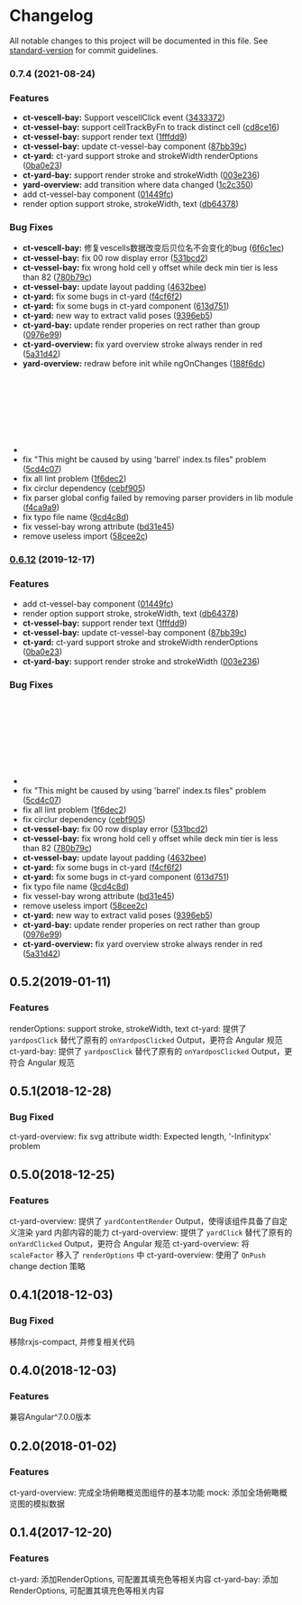 # Changelog

All notable changes to this project will be documented in this file. See [standard-version](https://github.com/conventional-changelog/standard-version) for commit guidelines.

### 0.7.4 (2021-08-24)


### Features

* **ct-vescell-bay:** Support vescellClick event ([3433372](https://github.com/vaanxy/ng-container-terminal/commit/3433372a722781a5cec3fdc0374dfa95a4ee65f5))
* **ct-vessel-bay:** support cellTrackByFn to track distinct cell ([cd8ce16](https://github.com/vaanxy/ng-container-terminal/commit/cd8ce1698d3896f03f2efec2d0ebb62d600f25ec))
* **ct-vessel-bay:** support render text ([1fffdd9](https://github.com/vaanxy/ng-container-terminal/commit/1fffdd97dbdc1c3b8950e0468e43137f832061a1))
* **ct-vessel-bay:** update ct-vessel-bay component ([87bb39c](https://github.com/vaanxy/ng-container-terminal/commit/87bb39ce4a12ce900a16876d0f49f38cabef3cf9))
* **ct-yard:** ct-yard support stroke and strokeWidth renderOptions ([0ba0e23](https://github.com/vaanxy/ng-container-terminal/commit/0ba0e234fdd22bcfc0f6694ab631e8f812c21b5d))
* **ct-yard-bay:** support render stroke and strokeWidth ([003e236](https://github.com/vaanxy/ng-container-terminal/commit/003e236afcb3cc3be42034243f60873bfc060c8d))
* **yard-overview:** add transition where data changed ([1c2c350](https://github.com/vaanxy/ng-container-terminal/commit/1c2c35071cd1c8122f6b9ce515673bb101fe0d58))
* add ct-vessel-bay component ([01449fc](https://github.com/vaanxy/ng-container-terminal/commit/01449fca5e32519f6e4d3ff129bb72e42fd0a608))
* render option support stroke, strokeWidth, text ([db64378](https://github.com/vaanxy/ng-container-terminal/commit/db643780566812b7a07e53b31a7b51873ed84711))


### Bug Fixes

* **ct-vescell-bay:** 修复vescells数据改变后贝位名不会变化的bug ([6f6c1ec](https://github.com/vaanxy/ng-container-terminal/commit/6f6c1ec5fe3be94a3c9b10b8c5250a35c3bb7b2b))
* **ct-vessel-bay:** fix 00 row display error ([531bcd2](https://github.com/vaanxy/ng-container-terminal/commit/531bcd2aa2d2e7342b7a4ee14835db31f2f18e5f))
* **ct-vessel-bay:** fix wrong hold cell y offset while deck min tier is less than 82 ([780b79c](https://github.com/vaanxy/ng-container-terminal/commit/780b79c8c0dfb65ac9984a1d11ee847254a73283))
* **ct-vessel-bay:** update layout padding ([4632bee](https://github.com/vaanxy/ng-container-terminal/commit/4632bee8c5ca051f8a730b59257efb8a54676dde))
* **ct-yard:** fix some bugs in ct-yard ([f4cf6f2](https://github.com/vaanxy/ng-container-terminal/commit/f4cf6f2dc9bc0455b2e90ce4d379a0c21288d2bc))
* **ct-yard:** fix some bugs in ct-yard component ([613d751](https://github.com/vaanxy/ng-container-terminal/commit/613d7510242e5732eeb93fded3f02d7d164477c6))
* **ct-yard:** new way to extract valid poses ([9396eb5](https://github.com/vaanxy/ng-container-terminal/commit/9396eb5257348f702b50d1673b43c548031fcbde))
* **ct-yard-bay:** update render properies on rect rather than group ([0976e99](https://github.com/vaanxy/ng-container-terminal/commit/0976e9902eb3e1fc5551ab70407e7c877b6fe635))
* **ct-yard-overview:** fix yard overview stroke always render in red ([5a31d42](https://github.com/vaanxy/ng-container-terminal/commit/5a31d42625463c15487917e05901bb88c64e9a70))
* **yard-overview:** redraw before init while ngOnChanges ([188f6dc](https://github.com/vaanxy/ng-container-terminal/commit/188f6dc7515a73ce807f317999dc33029ae53b07))
* <svg> attribute width: Expected length, '-Infinitypx' ([95ab617](https://github.com/vaanxy/ng-container-terminal/commit/95ab6178ce8f81e0a46d0852720a66b7243bee38))
* fix "This might be caused by using 'barrel' index.ts files" problem ([5cd4c07](https://github.com/vaanxy/ng-container-terminal/commit/5cd4c07bcf20dea15b3caeeaf1e08b153162dd2a))
* fix all lint problem ([1f6dec2](https://github.com/vaanxy/ng-container-terminal/commit/1f6dec26c84fbabf30e4cd4ea0a4023f076f72c6))
* fix circlur dependency ([cebf905](https://github.com/vaanxy/ng-container-terminal/commit/cebf90569ffdc1717225980ccac62338c141424a))
* fix parser global config failed by removing parser providers in lib module ([f4ca9a9](https://github.com/vaanxy/ng-container-terminal/commit/f4ca9a9a1dfaffb0d124c60615437d2a607e95f2))
* fix typo file name ([9cd4c8d](https://github.com/vaanxy/ng-container-terminal/commit/9cd4c8d2e7eded483f9c58d784a71245c0a7a640))
* fix vessel-bay wrong attribute ([bd31e45](https://github.com/vaanxy/ng-container-terminal/commit/bd31e45d29a1288d4806ee890e21ce8961854d05))
* remove useless import ([58cee2c](https://github.com/vaanxy/ng-container-terminal/commit/58cee2ce43d1f3d056e56cdc4ae9e77ff3d0d2b9))

### [0.6.12](https://github.com/vaanxy/ng-container-terminal/compare/v0.3.2...v0.6.12) (2019-12-17)


### Features

* add ct-vessel-bay component ([01449fc](https://github.com/vaanxy/ng-container-terminal/commit/01449fca5e32519f6e4d3ff129bb72e42fd0a608))
* render option support stroke, strokeWidth, text ([db64378](https://github.com/vaanxy/ng-container-terminal/commit/db643780566812b7a07e53b31a7b51873ed84711))
* **ct-vessel-bay:** support render text ([1fffdd9](https://github.com/vaanxy/ng-container-terminal/commit/1fffdd97dbdc1c3b8950e0468e43137f832061a1))
* **ct-vessel-bay:** update ct-vessel-bay component ([87bb39c](https://github.com/vaanxy/ng-container-terminal/commit/87bb39ce4a12ce900a16876d0f49f38cabef3cf9))
* **ct-yard:** ct-yard support stroke and strokeWidth renderOptions ([0ba0e23](https://github.com/vaanxy/ng-container-terminal/commit/0ba0e234fdd22bcfc0f6694ab631e8f812c21b5d))
* **ct-yard-bay:** support render stroke and strokeWidth ([003e236](https://github.com/vaanxy/ng-container-terminal/commit/003e236afcb3cc3be42034243f60873bfc060c8d))


### Bug Fixes

* <svg> attribute width: Expected length, '-Infinitypx' ([95ab617](https://github.com/vaanxy/ng-container-terminal/commit/95ab6178ce8f81e0a46d0852720a66b7243bee38))
* fix "This might be caused by using 'barrel' index.ts files" problem ([5cd4c07](https://github.com/vaanxy/ng-container-terminal/commit/5cd4c07bcf20dea15b3caeeaf1e08b153162dd2a))
* fix all lint problem ([1f6dec2](https://github.com/vaanxy/ng-container-terminal/commit/1f6dec26c84fbabf30e4cd4ea0a4023f076f72c6))
* fix circlur dependency ([cebf905](https://github.com/vaanxy/ng-container-terminal/commit/cebf90569ffdc1717225980ccac62338c141424a))
* **ct-vessel-bay:** fix 00 row display error ([531bcd2](https://github.com/vaanxy/ng-container-terminal/commit/531bcd2aa2d2e7342b7a4ee14835db31f2f18e5f))
* **ct-vessel-bay:** fix wrong hold cell y offset while deck min tier is less than 82 ([780b79c](https://github.com/vaanxy/ng-container-terminal/commit/780b79c8c0dfb65ac9984a1d11ee847254a73283))
* **ct-vessel-bay:** update layout padding ([4632bee](https://github.com/vaanxy/ng-container-terminal/commit/4632bee8c5ca051f8a730b59257efb8a54676dde))
* **ct-yard:** fix some bugs in ct-yard ([f4cf6f2](https://github.com/vaanxy/ng-container-terminal/commit/f4cf6f2dc9bc0455b2e90ce4d379a0c21288d2bc))
* **ct-yard:** fix some bugs in ct-yard component ([613d751](https://github.com/vaanxy/ng-container-terminal/commit/613d7510242e5732eeb93fded3f02d7d164477c6))
* fix typo file name ([9cd4c8d](https://github.com/vaanxy/ng-container-terminal/commit/9cd4c8d2e7eded483f9c58d784a71245c0a7a640))
* fix vessel-bay wrong attribute ([bd31e45](https://github.com/vaanxy/ng-container-terminal/commit/bd31e45d29a1288d4806ee890e21ce8961854d05))
* remove useless import ([58cee2c](https://github.com/vaanxy/ng-container-terminal/commit/58cee2ce43d1f3d056e56cdc4ae9e77ff3d0d2b9))
* **ct-yard:** new way to extract valid poses ([9396eb5](https://github.com/vaanxy/ng-container-terminal/commit/9396eb5257348f702b50d1673b43c548031fcbde))
* **ct-yard-bay:** update render properies on rect rather than group ([0976e99](https://github.com/vaanxy/ng-container-terminal/commit/0976e9902eb3e1fc5551ab70407e7c877b6fe635))
* **ct-yard-overview:** fix yard overview stroke always render in red ([5a31d42](https://github.com/vaanxy/ng-container-terminal/commit/5a31d42625463c15487917e05901bb88c64e9a70))

## 0.5.2(2019-01-11)

### Features

renderOptions:  support stroke, strokeWidth, text
ct-yard: 提供了 `yardposClick` 替代了原有的 `onYardposClicked` Output，更符合 Angular 规范
ct-yard-bay: 提供了 `yardposClick` 替代了原有的 `onYardposClicked` Output，更符合 Angular 规范

## 0.5.1(2018-12-28)

### Bug Fixed

ct-yard-overview:  fix svg attribute width: Expected length, '-Infinitypx' problem

## 0.5.0(2018-12-25)

### Features

ct-yard-overview: 提供了 `yardContentRender` Output，使得该组件具备了自定义渲染 yard 内部内容的能力
ct-yard-overview: 提供了 `yardClick` 替代了原有的 `onYardClicked` Output，更符合 Angular 规范
ct-yard-overview: 将 `scaleFactor` 移入了 `renderOptions` 中
ct-yard-overview: 使用了 `OnPush` change dection 策略

## 0.4.1(2018-12-03)

### Bug Fixed

移除rxjs-compact, 并修复相关代码

## 0.4.0(2018-12-03)

### Features

兼容Angular^7.0.0版本

## 0.2.0(2018-01-02)

### Features

ct-yard-overview: 完成全场俯瞰概览图组件的基本功能
mock: 添加全场俯瞰概览图的模拟数据


## 0.1.4(2017-12-20)

### Features

ct-yard: 添加RenderOptions, 可配置其填充色等相关内容
ct-yard-bay: 添加RenderOptions, 可配置其填充色等相关内容
